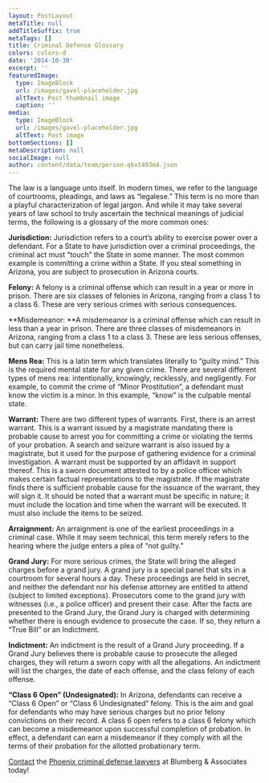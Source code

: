 ```yaml
---
layout: PostLayout
metaTitle: null
addTitleSuffix: true
metaTags: []
title: Criminal Defense Glossary
colors: colors-d
date: '2014-10-30'
excerpt: ''
featuredImage:
  type: ImageBlock
  url: /images/gavel-placeholder.jpg
  altText: Post thumbnail image
  caption: ''
media:
  type: ImageBlock
  url: /images/gavel-placeholder.jpg
  altText: Post image
bottomSections: []
metaDescription: null
socialImage: null
author: content/data/team/person-qkxt493m4.json
---
```


The law is a language unto itself. In modern times, we refer to the language of courtrooms, pleadings, and laws as “legalese.” This term is no more than a playful characterization of legal jargon. And while it may take several years of law school to truly ascertain the technical meanings of judicial terms, the following is a glossary of the more common ones:

**Jurisdiction:** Jurisdiction refers to a court’s ability to exercise power over a defendant. For a State to have jurisdiction over a criminal proceedings, the criminal act must “touch” the State in some manner. The most common example is committing a crime within a State. If you steal something in Arizona, you are subject to prosecution in Arizona courts.

**Felony:** A felony is a criminal offense which can result in a year or more in prison. There are six classes of felonies in Arizona, ranging from a class 1 to a class 6. These are very serious crimes with serious consequences.

**Misdemeanor: **A misdemeanor is a criminal offense which can result in less than a year in prison. There are three classes of misdemeanors in Arizona, ranging from a class 1 to a class 3. These are less serious offenses, but can carry jail time nonetheless.

**Mens Rea:** This is a latin term which translates literally to “guilty mind.” This is the required mental state for any given crime. There are several different types of mens rea: intentionally, knowingly, recklessly, and negligently. For example, to commit the crime of “Minor Prostitution”, a defendant must know the victim is a minor. In this example, “know” is the culpable mental state.

**Warrant:** There are two different types of warrants. First, there is an arrest warrant. This is a warrant issued by a magistrate mandating there is probable cause to arrest you for committing a crime or violating the terms of your probation. A search and seizure warrant is also issued by a magistrate, but it used for the purpose of gathering evidence for a criminal investigation. A warrant must be supported by an affidavit in support thereof. This is a sworn document attested to by a police officer which makes certain factual representations to the magistrate. If the magistrate finds there is sufficient probable cause for the issuance of the warrant, they will sign it. It should be noted that a warrant must be specific in nature; it must include the location and time when the warrant will be executed. It must also include the items to be seized.

**Arraignment:** An arraignment is one of the earliest proceedings in a criminal case. While it may seem technical, this term merely refers to the hearing where the judge enters a plea of “not guilty.”

**Grand Jury:** For more serious crimes, the State will bring the alleged charges before a grand jury. A grand jury is a special panel that sits in a courtroom for several hours a day. These proceedings are held in secret, and neither the defendant nor his defense attorney are entitled to attend (subject to limited exceptions). Prosecutors come to the grand jury with witnesses (i.e., a police officer) and present their case. After the facts are presented to the Grand Jury, the Grand Jury is charged with determining whether there is enough evidence to prosecute the case. If so, they return a “True Bill” or an Indictment.

**Indictment:** An indictment is the result of a Grand Jury proceeding. If a Grand Jury believes there is probable cause to prosecute the alleged charges, they will return a sworn copy with all the allegations. An indictment will list the charges, the date of each offense, and the class felony of each offense.

**“Class 6 Open” (Undesignated):** In Arizona, defendants can receive a “Class 6 Open” or “Class 6 Undesignated” felony. This is the aim and goal for defendants who may have serious charges but no prior felony convictions on their record. A class 6 open refers to a class 6 felony which can become a misdemeanor upon successful completion of probation. In effect, a defendant can earn a misdemeanor if they comply with all the terms of their probation for the allotted probationary term.

[Contact](https://azblumberglaw.com/contact-us/) the [Phoenix criminal defense lawyers](https://azblumberglaw.com/phoenix-criminal-attorney/) at Blumberg & Associates today!
